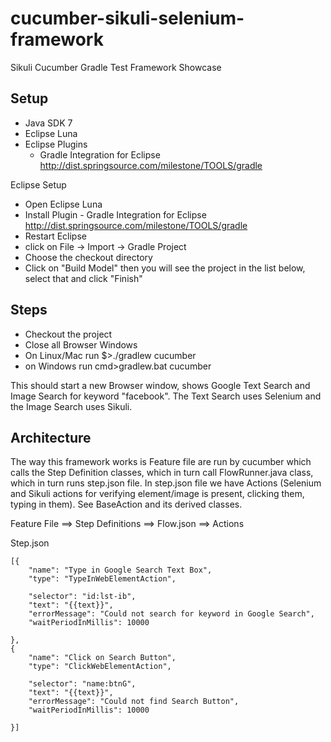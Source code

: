 # cucumber-sikuli-selenium-framework 
Sikuli Cucumber Gradle Test Framework Showcase

## Setup
* Java SDK 7
* Eclipse Luna
* Eclipse Plugins
  * Gradle Integration for Eclipse http://dist.springsource.com/milestone/TOOLS/gradle
 
Eclipse Setup
* Open Eclipse Luna 
* Install Plugin - Gradle Integration for Eclipse http://dist.springsource.com/milestone/TOOLS/gradle
* Restart Eclipse
* click on File -> Import -> Gradle Project
* Choose the checkout directory
* Click on "Build Model" then you will see the project in the list below, select that and click "Finish"

## Steps

* Checkout the project
* Close all Browser Windows
* On Linux/Mac run $>./gradlew cucumber
* on Windows run cmd>gradlew.bat cucumber

This should start a new Browser window, shows Google Text Search and Image Search for keyword "facebook".
The Text Search uses Selenium and the Image Search uses Sikuli.

## Architecture

The way this framework works is Feature file are run by cucumber which calls the Step Definition classes, which in turn call FlowRunner.java class, which in turn runs step.json file. In step.json file we have Actions (Selenium and Sikuli actions for verifying element/image is present, clicking them, typing in them). See BaseAction and its derived classes.

Feature File ==> Step Definitions ==> Flow.json ==> Actions

Step.json
```
[{
    "name": "Type in Google Search Text Box",
    "type": "TypeInWebElementAction",

    "selector": "id:lst-ib",
    "text": "{{text}}",
    "errorMessage": "Could not search for keyword in Google Search",
    "waitPeriodInMillis": 10000

},
{
    "name": "Click on Search Button",
    "type": "ClickWebElementAction",

    "selector": "name:btnG",
    "text": "{{text}}",
    "errorMessage": "Could not find Search Button",
    "waitPeriodInMillis": 10000

}]
```
